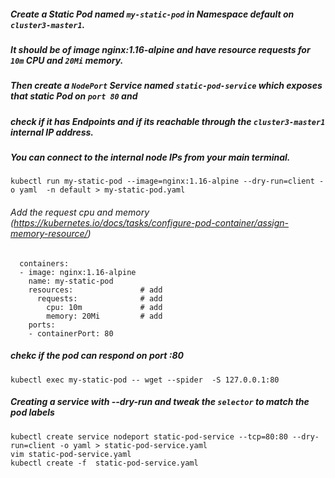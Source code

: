 ##### Create a Static Pod named `my-static-pod` in Namespace default on `cluster3-master1`. 
##### It should be of image nginx:1.16-alpine and have resource requests for `10m` CPU and `20Mi` memory.
##### Then create a `NodePort` Service named `static-pod-service` which exposes that static Pod on `port 80` and 
##### check if it has Endpoints and if its reachable through the `cluster3-master1` internal IP address. 
##### You can connect to the internal node IPs from your main terminal.
```
kubectl run my-static-pod --image=nginx:1.16-alpine --dry-run=client -o yaml  -n default > my-static-pod.yaml
```

###### Add the request cpu and memory (https://kubernetes.io/docs/tasks/configure-pod-container/assign-memory-resource/)
```
  containers:
  - image: nginx:1.16-alpine
    name: my-static-pod
    resources:               # add 
      requests:              # add
        cpu: 10m             # add
        memory: 20Mi         # add
    ports:          
    - containerPort: 80
```

##### chekc if the pod can respond on port :80
```
kubectl exec my-static-pod -- wget --spider  -S 127.0.0.1:80
```

##### Creating a service with --dry-run and tweak the `selector` to match the pod labels
```
kubectl create service nodeport static-pod-service --tcp=80:80 --dry-run=client -o yaml > static-pod-service.yaml
vim static-pod-service.yaml
kubectl create -f  static-pod-service.yaml
```

